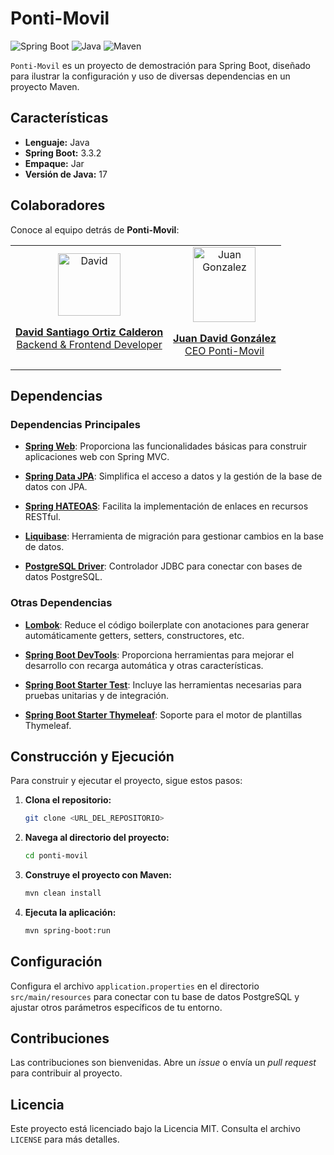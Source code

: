 # Ponti-Movil

![Spring Boot](https://img.shields.io/badge/Spring_Boot-3.3.2-brightgreen)
![Java](https://img.shields.io/badge/Java-17-blue)
![Maven](https://img.shields.io/badge/Maven-3.8.4-orange)

`Ponti-Movil` es un proyecto de demostración para Spring Boot, diseñado para ilustrar la configuración y uso de diversas dependencias en un proyecto Maven.

## Características

- **Lenguaje:** Java
- **Spring Boot:** 3.3.2
- **Empaque:** Jar
- **Versión de Java:** 17

## Colaboradores

Conoce al equipo detrás de **Ponti-Movil**:

<table>
  <tr>
    <td align="center">
      <a href="https://github.com/DavzC" target="_blank">
        <img src="https://github.com/Nidhood/Ponti-movil/blob/main/photos/david-ortizpp.jpeg?s=100" alt="David" width="100" height="100">
        <p><strong>David Santiago Ortiz Calderon</strong><br>Backend & Frontend Developer</p>
      </a>
    </td>
    <td align="center">
      <a href="https://github.com/judagogu8" target="_blank">
        <img src="https://github.com/Nidhood/Ponti-movil/blob/main/photos/JuanGonzalez.JPG?s=100" alt="Juan Gonzalez" width="100" height="120">
        <p><strong>Juan David González</strong><br>CEO Ponti-Movil</p>
      </a>
    </td>
  </tr>
</table>

## Dependencias

### Dependencias Principales

- **[Spring Web](https://spring.io/projects/spring-web)**: Proporciona las funcionalidades básicas para construir aplicaciones web con Spring MVC.

- **[Spring Data JPA](https://spring.io/projects/spring-data-jpa)**: Simplifica el acceso a datos y la gestión de la base de datos con JPA.

- **[Spring HATEOAS](https://spring.io/projects/spring-hateoas)**: Facilita la implementación de enlaces en recursos RESTful.

- **[Liquibase](https://www.liquibase.org/)**: Herramienta de migración para gestionar cambios en la base de datos.

- **[PostgreSQL Driver](https://jdbc.postgresql.org/)**: Controlador JDBC para conectar con bases de datos PostgreSQL.

### Otras Dependencias

- **[Lombok](https://projectlombok.org/)**: Reduce el código boilerplate con anotaciones para generar automáticamente getters, setters, constructores, etc.

- **[Spring Boot DevTools](https://docs.spring.io/spring-boot/docs/current/reference/htmlsingle/#using.devtools)**: Proporciona herramientas para mejorar el desarrollo con recarga automática y otras características.

- **[Spring Boot Starter Test](https://docs.spring.io/spring-boot/docs/current/reference/htmlsingle/#using-boot-testing)**: Incluye las herramientas necesarias para pruebas unitarias y de integración.

- **[Spring Boot Starter Thymeleaf](https://docs.spring.io/spring-boot/docs/current/reference/htmlsingle/#howto-use-thymeleaf)**: Soporte para el motor de plantillas Thymeleaf.

## Construcción y Ejecución

Para construir y ejecutar el proyecto, sigue estos pasos:

1. **Clona el repositorio:**
   ```bash
   git clone <URL_DEL_REPOSITORIO>
   ```

2. **Navega al directorio del proyecto:**
   ```bash
   cd ponti-movil
   ```

3. **Construye el proyecto con Maven:**
   ```bash
   mvn clean install
   ```

4. **Ejecuta la aplicación:**
   ```bash
   mvn spring-boot:run
   ```

## Configuración

Configura el archivo `application.properties` en el directorio `src/main/resources` para conectar con tu base de datos PostgreSQL y ajustar otros parámetros específicos de tu entorno.

## Contribuciones

Las contribuciones son bienvenidas. Abre un *issue* o envía un *pull request* para contribuir al proyecto.

## Licencia

Este proyecto está licenciado bajo la Licencia MIT. Consulta el archivo `LICENSE` para más detalles.


